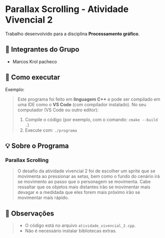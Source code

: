 # Parallax Scrolling - Atividade Vivencial 2

Trabalho desenvolvido para a disciplina **Processamento gráfico**.

## 👥 Integrantes do Grupo

- Marcos Krol pacheco

## 🚀 Como executar 

Exemplo:
> Este programa foi feito em **linguagem C++** e pode ser compilado em uma IDE como o **VS Code** (com compilador instalado).
> No seu computador (VS Code ou outro editor):
> 1. Compile o código (por exemplo, com o comando: `cmake --build .`)
> 2. Execute com: `./programa`

## 💡 Sobre o Programa
### Parallax Scrolling
> O desafio da atividade vivencial 2 foi de escolher um sprite que se movimenta ao pressionar as setas, bem como o fundo do cenário irá se movimento ao passo que o personagem se movimenta. Cabe ressaltar que os objetos mais distantes irão se movimentar mais devagar e a medidada que eles forem mais próximo irão se movimentar mais rápido.

## 📌 Observações

> - O código está no arquivo `atividade_vivencial_2.cpp`.
> - Não é necessário instalar bibliotecas extras.
